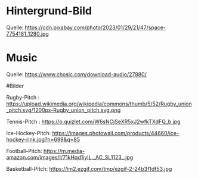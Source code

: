 # Hintergrund-Bild

Quelle: https://cdn.pixabay.com/photo/2023/01/29/21/47/space-7754181_1280.jpg

# Music

Quelle: https://www.chosic.com/download-audio/27880/

#Bilder

Rugby-Pitch : https://upload.wikimedia.org/wikipedia/commons/thumb/5/52/Rugby_union_pitch.svg/1200px-Rugby_union_pitch.svg.png

Tennis-Pitch : https://o.quizlet.com/W6sNCjSeXR5xJ2wfkTXdFQ_b.jpg

Ice-Hockey-Pitch: https://images.photowall.com/products/44660/ice-hockey-rink.jpg?h=699&q=85

Football-Pitch: https://m.media-amazon.com/images/I/71kHqd1iylL._AC_SL1123_.jpg

Basketball-Pitch: https://im2.ezgif.com/tmp/ezgif-2-24b3f1df53.jpg